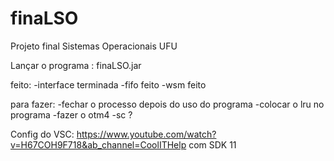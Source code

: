 # finaLSO
Projeto final Sistemas Operacionais UFU

Lançar o programa : finaLSO.jar

feito:
-interface terminada
-fifo feito
-wsm feito

para fazer:
-fechar o processo depois do uso do programa
-colocar o lru no programa
-fazer o otm4
-sc ?

Config do VSC:
https://www.youtube.com/watch?v=H67COH9F718&ab_channel=CoolITHelp
com SDK 11
